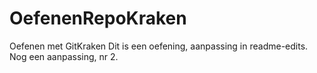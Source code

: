 # OefenenRepoKraken
Oefenen met GitKraken
Dit is een oefening, aanpassing in readme-edits.
Nog een aanpassing, nr 2.